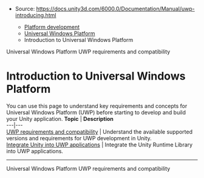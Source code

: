 * Source: https://docs.unity3d.com/6000.0/Documentation/Manual/uwp-introducing.html

  * [Platform development ](https://docs.unity3d.com/6000.0/Documentation/Manual/PlatformSpecific.html)
  * [Universal Windows Platform](https://docs.unity3d.com/6000.0/Documentation/Manual/WindowsStore.html)
  * Introduction to Universal Windows Platform


[](https://docs.unity3d.com/6000.0/Documentation/Manual/WindowsStore.html)
Universal Windows Platform
[](https://docs.unity3d.com/6000.0/Documentation/Manual/uwp-requirements-and-compatibility.html)
UWP requirements and compatibility
# Introduction to Universal Windows Platform
You can use this page to understand key requirements and concepts for Universal Windows Platform (UWP) before starting to develop and build your Unity application.
**Topic** | **Description**  
---|---  
[UWP requirements and compatibility](https://docs.unity3d.com/6000.0/Documentation/Manual/uwp-requirements-and-compatibility.html) | Understand the available supported versions and requirements for UWP development in Unity.  
[Integrate Unity into UWP applications](https://docs.unity3d.com/6000.0/Documentation/Manual/UnityasaLibrary-UWP.html) | Integrate the Unity Runtime Library into UWP applications.  
* * *
[](https://docs.unity3d.com/6000.0/Documentation/Manual/WindowsStore.html)
Universal Windows Platform
[](https://docs.unity3d.com/6000.0/Documentation/Manual/uwp-requirements-and-compatibility.html)
UWP requirements and compatibility
